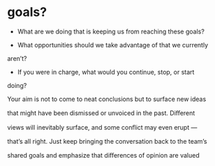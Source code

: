 # goals?

- What are we doing that is keeping us from reaching these goals?

- What opportunities should we take advantage of that we currently

aren’t?

- If you were in charge, what would you continue, stop, or start

doing?

Your aim is not to come to neat conclusions but to surface new ideas

that might have been dismissed or unvoiced in the past. Diﬀerent

views will inevitably surface, and some conﬂict may even erupt —

that’s all right. Just keep bringing the conversation back to the team’s

shared goals and emphasize that diﬀerences of opinion are valued